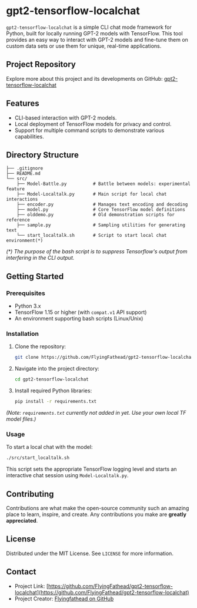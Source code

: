 # gpt2-tensorflow-localchat

`gpt2-tensorflow-localchat` is a simple CLI chat mode framework for Python, built for locally running GPT-2 models with TensorFlow. This tool provides an easy way to interact with GPT-2 models and fine-tune them on custom data sets or use them for unique, real-time applications.

## Project Repository
Explore more about this project and its developments on GitHub: [gpt2-tensorflow-localchat](https://github.com/FlyingFathead/gpt2-tensorflow-localchat)

## Features
- CLI-based interaction with GPT-2 models.
- Local deployment of TensorFlow models for privacy and control.
- Support for multiple command scripts to demonstrate various capabilities.

## Directory Structure
```
├── .gitignore
├── README.md
└── src/
    ├── Model-Battle.py          # Battle between models: experimental feature
    ├── Model-Localtalk.py       # Main script for local chat interactions
    ├── encoder.py               # Manages text encoding and decoding
    ├── model.py                 # Core TensorFlow model definitions
    ├── olddemo.py               # Old demonstration scripts for reference
    ├── sample.py                # Sampling utilities for generating text
    └── start_localtalk.sh       # Script to start local chat environment(*)
```
_(*) The purpose of the bash script is to suppress Tensorflow's output from interfering in the CLI output._

## Getting Started

### Prerequisites
- Python 3.x
- TensorFlow 1.15 or higher (with `compat.v1` API support)
- An environment supporting bash scripts (Linux/Unix)

### Installation
1. Clone the repository:
   ```bash
   git clone https://github.com/FlyingFathead/gpt2-tensorflow-localchat.git
   ```
2. Navigate into the project directory:
   ```bash
   cd gpt2-tensorflow-localchat
   ```
3. Install required Python libraries:
   ```bash
   pip install -r requirements.txt
   ```
_(Note: `requirements.txt` currently not added in yet. Use your own local TF model files.)_

### Usage
To start a local chat with the model:
```bash
./src/start_localtalk.sh
```
This script sets the appropriate TensorFlow logging level and starts an interactive chat session using `Model-Localtalk.py`.

## Contributing
Contributions are what make the open-source community such an amazing place to learn, inspire, and create. Any contributions you make are **greatly appreciated**.

## License
Distributed under the MIT License. See `LICENSE` for more information.

## Contact
- Project Link: [https://github.com/FlyingFathead/gpt2-tensorflow-localchat](https://github.com/FlyingFathead/gpt2-tensorflow-localchat)
- Project Creator: [Flyingfathead on GitHub](https://github.com/FlyingFathead/)